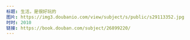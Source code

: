 ```yaml
---
标题: 生活，是很好玩的
图片: https://img3.doubanio.com/view/subject/s/public/s29113352.jpg
时时: 2010
链接: https://book.douban.com/subject/26899220/
---
```

